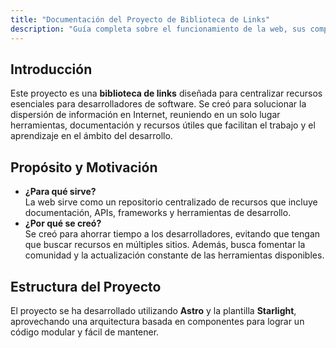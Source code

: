 ```yaml
---
title: "Documentación del Proyecto de Biblioteca de Links"
description: "Guía completa sobre el funcionamiento de la web, sus componentes y cómo agregar nuevos enlaces."
---
```



## Introducción
Este proyecto es una **biblioteca de links** diseñada para centralizar recursos esenciales para desarrolladores de software. Se creó para solucionar la dispersión de información en Internet, reuniendo en un solo lugar herramientas, documentación y recursos útiles que facilitan el trabajo y el aprendizaje en el ámbito del desarrollo.

## Propósito y Motivación
- **¿Para qué sirve?**  
  La web sirve como un repositorio centralizado de recursos que incluye documentación, APIs, frameworks y herramientas de desarrollo.
- **¿Por qué se creó?**  
  Se creó para ahorrar tiempo a los desarrolladores, evitando que tengan que buscar recursos en múltiples sitios. Además, busca fomentar la comunidad y la actualización constante de las herramientas disponibles.

## Estructura del Proyecto
El proyecto se ha desarrollado utilizando **Astro** y la plantilla **Starlight**, aprovechando una arquitectura basada en componentes para lograr un código modular y fácil de mantener.